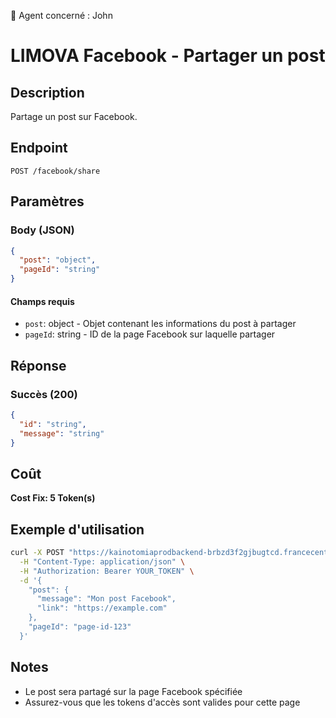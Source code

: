 🧠 Agent concerné : John
# LIMOVA Facebook - Partager un post

## Description
Partage un post sur Facebook.

## Endpoint
```
POST /facebook/share
```

## Paramètres

### Body (JSON)
```json
{
  "post": "object",
  "pageId": "string"
}
```

#### Champs requis
- `post`: object - Objet contenant les informations du post à partager
- `pageId`: string - ID de la page Facebook sur laquelle partager

## Réponse

### Succès (200)
```json
{
  "id": "string",
  "message": "string"
}
```

## Coût
**Cost Fix: 5 Token(s)**

## Exemple d'utilisation

```bash
curl -X POST "https://kainotomiaprodbackend-brbzd3f2gjbugtcd.francecentral-01.azurewebsites.net/facebook/share" \
  -H "Content-Type: application/json" \
  -H "Authorization: Bearer YOUR_TOKEN" \
  -d '{
    "post": {
      "message": "Mon post Facebook",
      "link": "https://example.com"
    },
    "pageId": "page-id-123"
  }'
```

## Notes
- Le post sera partagé sur la page Facebook spécifiée
- Assurez-vous que les tokens d'accès sont valides pour cette page 
